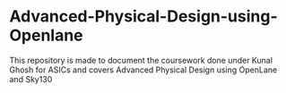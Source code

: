 # Advanced-Physical-Design-using-Openlane
This repository is made to document the coursework done under Kunal Ghosh for ASICs and covers Advanced Physical Design using OpenLane and Sky130
